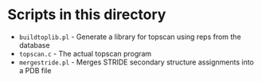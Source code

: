 Scripts in this directory
=========================

- `buildtoplib.pl`  - Generate a library for topscan using reps from the database
- `topscan.c`       - The actual topscan program
- `mergestride.pl`  - Merges STRIDE secondary structure assignments into a PDB file
